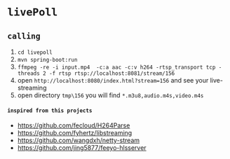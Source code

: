 # `livePoll`

## `calling`
1. `cd livepoll`
1. `mvn spring-boot:run`
2. `ffmpeg -re -i input.mp4  -c:a aac -c:v h264 -rtsp_transport tcp -threads 2 -f rtsp rtsp://localhost:8081/stream/156`
3.  open `http://localhost:8080/index.html?stream=156` and see your live-streaming
4.  open directory `tmp\156` you will find `*.m3u8,audio.m4s,video.m4s`


#### `inspired from this projects`
- https://github.com/fecloud/H264Parse
- https://github.com/fyhertz/libstreaming
- https://github.com/wangdxh/netty-stream
- https://github.com/jing5877/feeyo-hlsserver
